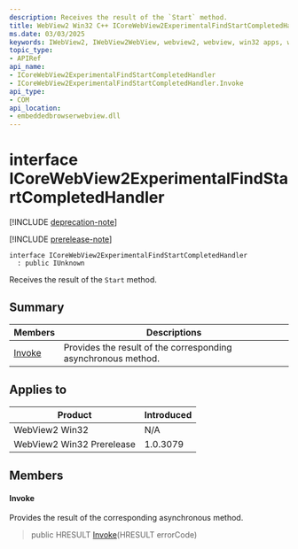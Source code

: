 ```yaml
---
description: Receives the result of the `Start` method.
title: WebView2 Win32 C++ ICoreWebView2ExperimentalFindStartCompletedHandler
ms.date: 03/03/2025
keywords: IWebView2, IWebView2WebView, webview2, webview, win32 apps, win32, edge, ICoreWebView2, ICoreWebView2Controller, browser control, edge html, ICoreWebView2ExperimentalFindStartCompletedHandler
topic_type: 
- APIRef
api_name:
- ICoreWebView2ExperimentalFindStartCompletedHandler
- ICoreWebView2ExperimentalFindStartCompletedHandler.Invoke
api_type:
- COM
api_location:
- embeddedbrowserwebview.dll
---
```


# interface ICoreWebView2ExperimentalFindStartCompletedHandler

[!INCLUDE [deprecation-note](../includes/deprecation-note.md)]

[!INCLUDE [prerelease-note](../includes/prerelease-note.md)]

```
interface ICoreWebView2ExperimentalFindStartCompletedHandler
  : public IUnknown
```

Receives the result of the `Start` method.

## Summary

 Members                        | Descriptions
--------------------------------|---------------------------------------------
[Invoke](#invoke) | Provides the result of the corresponding asynchronous method.

## Applies to

Product                         | Introduced
--------------------------------|---------------------------------------------
WebView2 Win32            |    N/A
WebView2 Win32 Prerelease |    1.0.3079

## Members

#### Invoke

Provides the result of the corresponding asynchronous method.

> public HRESULT [Invoke](#invoke)(HRESULT errorCode)

